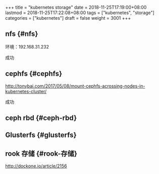+++
title = "kubernetes storage"
date = 2018-11-25T17:19:00+08:00
lastmod = 2018-11-25T17:22:08+08:00
tags = ["kubernetes", "storage"]
categories = ["kubernetes"]
draft = false
weight = 3001
+++

## nfs {#nfs}

环境：192.168.31.232

成功


## cephfs {#cephfs}

<http://tonybai.com/2017/05/08/mount-cephfs-acrossing-nodes-in-kubernetes-cluster/>

成功


## ceph rbd {#ceph-rbd}


## Glusterfs {#glusterfs}


## rook 存储 {#rook-存储}

<http://dockone.io/article/2156>
